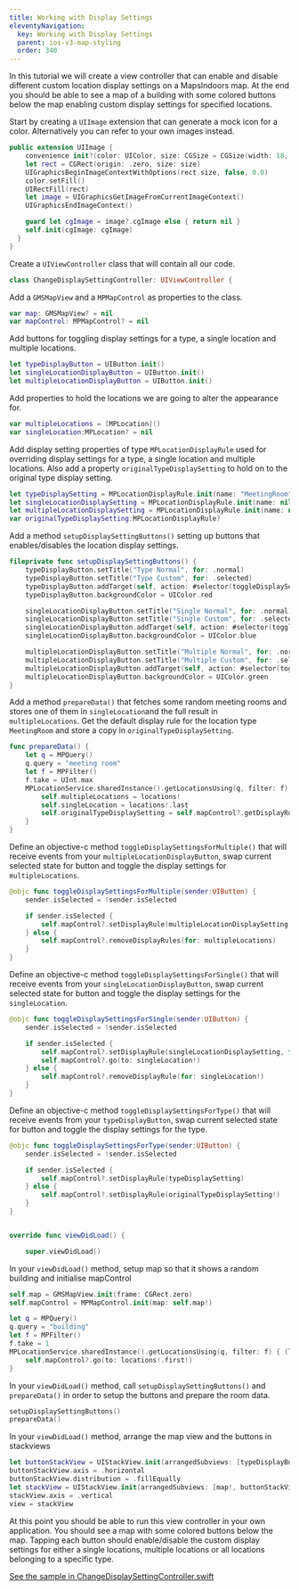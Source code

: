 ```yaml
---
title: Working with Display Settings
eleventyNavigation:
  key: Working with Display Settings
  parent: ios-v3-map-styling
  order: 340
---
```


In this tutorial we will create a view controller that can enable and disable different custom location display settings on a MapsIndoors map. At the end you should be able to see a map of a building with some colored buttons below the map enabling custom display settings for specified locations.

Start by creating a `UIImage` extension that can generate a mock icon for a color. Alternatively you can refer to your own images instead.

```swift
public extension UIImage {
    convenience init?(color: UIColor, size: CGSize = CGSize(width: 18, height: 18)) {
    let rect = CGRect(origin: .zero, size: size)
    UIGraphicsBeginImageContextWithOptions(rect.size, false, 0.0)
    color.setFill()
    UIRectFill(rect)
    let image = UIGraphicsGetImageFromCurrentImageContext()
    UIGraphicsEndImageContext()

    guard let cgImage = image?.cgImage else { return nil }
    self.init(cgImage: cgImage)
  }
}
```

Create a `UIViewController` class that will contain all our code.

```swift
class ChangeDisplaySettingController: UIViewController {
```

Add a `GMSMapView` and a `MPMapControl` as properties to the class.

```swift
var map: GMSMapView? = nil
var mapControl: MPMapControl? = nil
```

Add buttons for toggling display settings for a type, a single location and multiple locations.

```swift
let typeDisplayButton = UIButton.init()
let singleLocationDisplayButton = UIButton.init()
let multipleLocationDisplayButton = UIButton.init()
```

Add properties to hold the locations we are going to alter the appearance for.

```swift
var multipleLocations = [MPLocation]()
var singleLocation:MPLocation? = nil
```

Add display setting properties of type `MPLocationDisplayRule` used for overriding display settings for a type, a single location and multiple locations. Also add a property `originalTypeDisplaySetting` to hold on to the original type display setting.

```swift
let typeDisplaySetting = MPLocationDisplayRule.init(name: "MeetingRoom", andIcon: UIImage.init(color: UIColor.red), andZoomLevelOn: 15)!
let singleLocationDisplaySetting = MPLocationDisplayRule.init(name: nil, andIcon: UIImage.init(color: UIColor.blue), andZoomLevelOn: 15)!
let multipleLocationDisplaySetting = MPLocationDisplayRule.init(name: nil, andIcon: UIImage.init(color: UIColor.green), andZoomLevelOn: 15)!
var originalTypeDisplaySetting:MPLocationDisplayRule?
```

Add a method `setupDisplaySettingButtons()` setting up buttons that enables/disables the location display settings.

```swift
fileprivate func setupDisplaySettingButtons() {
    typeDisplayButton.setTitle("Type Normal", for: .normal)
    typeDisplayButton.setTitle("Type Custom", for: .selected)
    typeDisplayButton.addTarget(self, action: #selector(toggleDisplaySettingsForType), for: .touchUpInside)
    typeDisplayButton.backgroundColor = UIColor.red

    singleLocationDisplayButton.setTitle("Single Normal", for: .normal)
    singleLocationDisplayButton.setTitle("Single Custom", for: .selected)
    singleLocationDisplayButton.addTarget(self, action: #selector(toggleDisplaySettingsForSingle), for: .touchUpInside)
    singleLocationDisplayButton.backgroundColor = UIColor.blue

    multipleLocationDisplayButton.setTitle("Multiple Normal", for: .normal)
    multipleLocationDisplayButton.setTitle("Multiple Custom", for: .selected)
    multipleLocationDisplayButton.addTarget(self, action: #selector(toggleDisplaySettingsForMultiple), for: .touchUpInside)
    multipleLocationDisplayButton.backgroundColor = UIColor.green
}
```

Add a method `prepareData()` that fetches some random meeting rooms and stores one of them in `singleLocation`and the full result in `multipleLocations`. Get the default display rule for the location type `MeetingRoom` and store a copy in `originalTypeDisplaySetting`.

```swift
func prepareData() {
    let q = MPQuery()
    q.query = "meeting room"
    let f = MPFilter()
    f.take = UInt.max
    MPLocationService.sharedInstance().getLocationsUsing(q, filter: f) { (locations, error) in
        self.multipleLocations = locations!
        self.singleLocation = locations!.last
        self.originalTypeDisplaySetting = self.mapControl?.getDisplayRule(forTypeNamed: "MeetingRoom")?.copy() as? MPLocationDisplayRule
    }
}
```

Define an objective-c method `toggleDisplaySettingsForMultiple()` that will receive events from your `multipleLocationDisplayButton`, swap current selected state for button and toggle the display settings for `multipleLocations`.

```swift
@objc func toggleDisplaySettingsForMultiple(sender:UIButton) {
    sender.isSelected = !sender.isSelected

    if sender.isSelected {
        self.mapControl?.setDisplayRule(multipleLocationDisplaySetting, for: multipleLocations)
    } else {
        self.mapControl?.removeDisplayRules(for: multipleLocations)
    }
}
```

Define an objective-c method `toggleDisplaySettingsForSingle()` that will receive events from your `singleLocationDisplayButton`, swap current selected state for button and toggle the display settings for the `singleLocation`.

```swift
@objc func toggleDisplaySettingsForSingle(sender:UIButton) {
    sender.isSelected = !sender.isSelected

    if sender.isSelected {
        self.mapControl?.setDisplayRule(singleLocationDisplaySetting, for: singleLocation!)
        self.mapControl?.go(to: singleLocation!)
    } else {
        self.mapControl?.removeDisplayRule(for: singleLocation!)
    }
}
```

Define an objective-c method `toggleDisplaySettingsForType()` that will receive events from your `typeDisplayButton`, swap current selected state for button and toggle the display settings for the type.

```swift
@objc func toggleDisplaySettingsForType(sender:UIButton) {
    sender.isSelected = !sender.isSelected

    if sender.isSelected {
        self.mapControl?.setDisplayRule(typeDisplaySetting)
    } else {
        self.mapControl?.setDisplayRule(originalTypeDisplaySetting!)
    }
}


override func viewDidLoad() {

    super.viewDidLoad()
```

In your `viewDidLoad()` method, setup map so that it shows a random building and initialise mapControl

```swift
self.map = GMSMapView.init(frame: CGRect.zero)
self.mapControl = MPMapControl.init(map: self.map!)

let q = MPQuery()
q.query = "building"
let f = MPFilter()
f.take = 1
MPLocationService.sharedInstance().getLocationsUsing(q, filter: f) { (locations, error) in
    self.mapControl?.go(to: locations!.first!)
}
```

In your `viewDidLoad()` method, call `setupDisplaySettingButtons()` and `prepareData()` in order to setup the buttons and prepare the room data.

```swift
setupDisplaySettingButtons()
prepareData()
```

In your `viewDidLoad()` method, arrange the map view and the buttons in stackviews

```swift
let buttonStackView = UIStackView.init(arrangedSubviews: [typeDisplayButton, singleLocationDisplayButton, multipleLocationDisplayButton])
buttonStackView.axis = .horizontal
buttonStackView.distribution = .fillEqually
let stackView = UIStackView.init(arrangedSubviews: [map!, buttonStackView])
stackView.axis = .vertical
view = stackView
```

At this point you should be able to run this view controller in your own application. You should see a map with some colored buttons below the map. Tapping each button should enable/disable the custom display settings for either a single locations, multiple locations or all locations belonging to a specific type.

[See the sample in ChangeDisplaySettingController.swift](https://github.com/MapsIndoors/MapsIndoorsIOS/blob/master/Example/DemoSamples/Change%20Display%20Setting/ChangeDisplaySettingController.swift)
